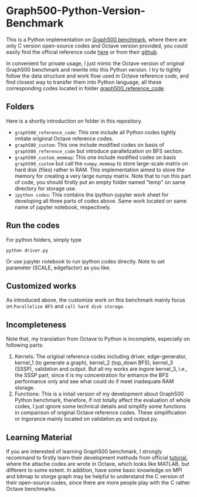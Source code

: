 # Graph500-Python-Version-Benchmark
This is a Python implementation on [Graph500 benchmark](https://graph500.org), where there are only C version open-source codes and Octave version provided, you could easily find the official reference code [here](https://graph500.org/?page_id=47) or from their [github](https://github.com/graph500/graph500).

In convenient for private usage, I just mimic the Octave version of original Graph500 benchmark and rewrite into this Python version. I try to tightly follow the data structure and work flow used in Octave reference code, and find closest way to transfer them into Python language, all these corresponding codes located in folder [graph500_reference_code](https://github.com/themoonboy/Graph500-Python-Version-Benchmark/tree/master/graph500_reference_code).

## Folders
Here is a shortly introduction on folder in this repository.
* `graph500_reference_code`: This one include all Python codes tightly imitate originral Octave reference codes.
* `graph500_custom`: This one include modified codes on basis of `graph500_reference_code` but introduce parallelization on BFS section.
* `graph500_custom_memmap`: This one include modified codes on basis `graph500_custom` but call the  `numpy.memmap` to store large-scale matrix on hard disk (files) rather in RAM. This implementation aimed to slove the memory for creating a very large numpy matrix. Note that to run this part of code, you should firstly put an empty folder named "temp" on same directory for storage use.
* `ipython codes`: This contains the ipython-jupyter work sheet for developing all three parts of codes above. Same work located on same name of jupyter notebook, respectively.

## Run the codes
For python folders, simply type
```
python driver.py
```
Or use jupyter notebook to run ipython codes directly. Note to set parameter (SCALE, edgefactor) as you like.

## Customized works
As introduced above, the customize work on this benchmark mainly focus on  `Parallelize BFS` and `call hard disk storage`.

## Incompleteness
Note that, my translation from Octave to Python is incomplete, especially on following parts:
1. Kernels: The original reference codes including driver, edge-generator, kernel_1 (to generate a graph), kernel_2 (top_down BFS), kernel_3 (SSSP), validation and output. But all my works are ingore kernel_3, i.e., the SSSP part, since it is my concentration for enhance the BFS performance only and see what could do if meet inadequate RAM storage.
2. Functions: This is a initail version of my development about Graph500 Python benchmark, therefore, if not totally affect the evaluation of whole codes, I just ignore some technical details and simplify some functions in comparison of original Octave reference codes. These simplification or ingorance mainly located on validation.py and output.py.

## Learning Material
If you are interested of learning Graph500 benchmark, I strongly recommand to firstly learn their development methods from official [tutorial](https://graph500.org/?page_id=12), where the attache codes are wrote in Octave, which looks like MATLAB, but different to some extent. In addition, have some basic knowledge on MPI and bitmap to storge graph may be helpful to understand the C version of their open-source codes, since there are more people play with the C rather Octave benchmarks.
